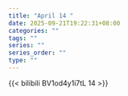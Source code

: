 ```yaml
---
title: "April 14 "
date: 2025-09-21T19:22:31+08:00
categories: ""
tags: ""
series: ""
series_order: ""
type: ""
---
```



{{< bilibili BV1od4y1i7tL 14 >}}

